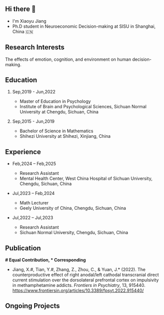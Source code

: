 ## Hi there 👋

<!--
**JiangXY98/JiangXY98** is a ✨ _special_ ✨ repository because its `README.md` (this file) appears on your GitHub profile.

Here are some ideas to get you started:

- 🔭 I’m currently working on ...
- 🌱 I’m currently learning ...
- 👯 I’m looking to collaborate on ...
- 🤔 I’m looking for help with ...
- 💬 Ask me about ...
- 📫 How to reach me: ...
- 😄 Pronouns: ...
- ⚡ Fun fact: ...
-->

- I'm Xiaoyu Jiang
- Ph.D student in Neuroeconomic Decision-making at SISU in Shanghai, China 🇨🇳

## Research Interests

The effects of emotion, cognition, and environment on human decision-making.

## Education

1. Sep,2019 - Jun,2022
	- Master of Education in Psychology											
	- Institute of Brain and Psychological Sciences, Sichuan Normal University at Chengdu, Sichuan, China

2. Sep,2015 - Jun,2019
	- Bachelor of Science in Mathematics												
	- Shihezi University at Shihezi, Xinjiang, China

## Experience

- Feb,2024 – Feb,2025
  -  Research Assistant
  -  Mental Health Center, West China Hospital of Sichuan University, Chengdu, Sichuan, China
 
- Jul,2023 – Feb,2024
	-  Math Lecturer
	-  Geely University of China, Chengdu, Sichuan, China

- Jul,2022 – Jul,2023
	-  Research Assistant
	-  Sichuan Normal University, Chengdu, Sichuan, China 

## Publication

**# Equal Contribution, * Corresponding**

- Jiang, X.#, Tian, Y.#, Zhang, Z., Zhou, C., & Yuan, J.* (2022). The counterproductive effect of right anodal/left cathodal transcranial direct current stimulation over the dorsolateral prefrontal cortex on impulsivity in methamphetamine addicts. *Frontiers in Psychiatry*, 13, 915440. https://www.frontiersin.org/articles/10.3389/fpsyt.2022.915440/

## Ongoing Projects


